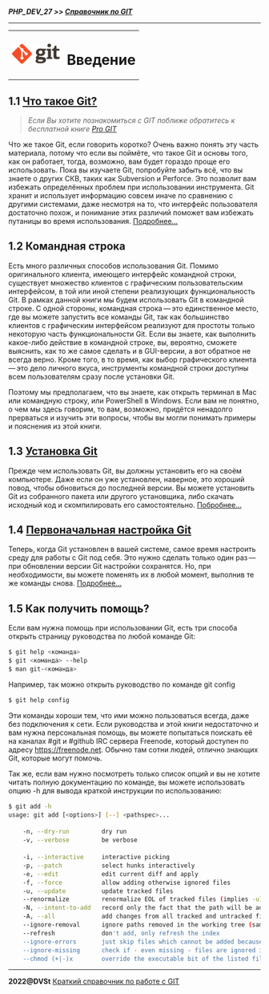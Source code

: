 ***PHP_DEV_27 >> [Справочник по GIT](README.md)***

***

<table>
  <tr>
    <td>
    <img src="img/git_logo.png" height="40">
    </td>
    <td>
        <h1>Введение</h1>
    </td>
  </tr> 
</table>


## 1.1 [Что такое Git?](about_wath.md)

> *Если Вы хотите познакомиться с GIT поближе обратитесь к бесплатной книге [Pro GIT](http://book.git-scm.com/book/ru/v2)*

Что же такое Git, если говорить коротко? Очень важно понять эту часть материала, потому что если вы поймёте, что такое Git и основы того, как он работает, тогда, возможно, вам будет гораздо проще его использовать. Пока вы изучаете Git, попробуйте забыть всё, что вы знаете о других СКВ, таких как Subversion и Perforce. Это позволит вам избежать определённых проблем при использовании инструмента. Git хранит и использует информацию совсем иначе по сравнению с другими системами, даже несмотря на то, что интерфейс пользователя достаточно похож, и понимание этих различий поможет вам избежать путаницы во время использования. [Подробнее...](about_wath.md)


## 1.2 Командная строка

Есть много различных способов использования Git. Помимо оригинального клиента, имеющего интерфейс командной строки, существует множество клиентов с графическим пользовательским интерфейсом, в той или иной степени реализующих функциональность Git. В рамках данной книги мы будем использовать Git в командной строке. С одной стороны, командная строка — это единственное место, где вы можете запустить все команды Git, так как большинство клиентов с графическим интерфейсом реализуют для простоты только некоторую часть функциональности Git. Если вы знаете, как выполнить какое-либо действие в командной строке, вы, вероятно, сможете выяснить, как то же самое сделать и в GUI-версии, а вот обратное не всегда верно. Кроме того, в то время, как выбор графического клиента — это дело личного вкуса, инструменты командной строки доступны всем пользователям сразу после установки Git.

Поэтому мы предполагаем, что вы знаете, как открыть терминал в Mac или командную строку, или PowerShell в Windows. Если вам не понятно, о чем мы здесь говорим, то вам, возможно, придётся ненадолго прерваться и изучить эти вопросы, чтобы вы могли понимать примеры и пояснения из этой книги.

## 1.3 [Установка Git](about_inst.md)

Прежде чем использовать Git, вы должны установить его на своём компьютере. Даже если он уже установлен, наверное, это хороший повод, чтобы обновиться до последней версии. Вы можете установить Git из собранного пакета или другого установщика, либо скачать исходный код и скомпилировать его самостоятельно. [Побробнее...](about_inst.md)

## 1.4 [Первоначальная настройка Git](about_cfg.md)

Теперь, когда Git установлен в вашей системе, самое время настроить среду для работы с Git под себя. Это нужно сделать только один раз — при обновлении версии Git настройки сохранятся. Но, при необходимости, вы можете поменять их в любой момент, выполнив те же команды снова. [Подробнее...](about_cfg.md)

## 1.5 Как получить помощь?

Если вам нужна помощь при использовании Git, есть три способа открыть страницу руководства по любой команде Git:

``` bash
$ git help <команда>
$ git <команда> --help
$ man git-<команда>
```

Например, так можно открыть руководство по команде git config

``` bash
$ git help config
```

Эти команды хороши тем, что ими можно пользоваться всегда, даже без подключения к сети. Если руководства и этой книги недостаточно и вам нужна персональная помощь, вы можете попытаться поискать её на каналах #git и #github IRC сервера Freenode, который доступен по адресу https://freenode.net. Обычно там сотни людей, отлично знающих Git, которые могут помочь.

Так же, если вам нужно посмотреть только список опций и вы не хотите читать полную документацию по команде, вы можете использовать опцию -h для вывода краткой инструкции по использованию:

``` bash
$ git add -h
usage: git add [<options>] [--] <pathspec>...

    -n, --dry-run         dry run
    -v, --verbose         be verbose

    -i, --interactive     interactive picking
    -p, --patch           select hunks interactively
    -e, --edit            edit current diff and apply
    -f, --force           allow adding otherwise ignored files
    -u, --update          update tracked files
    --renormalize         renormalize EOL of tracked files (implies -u)
    -N, --intent-to-add   record only the fact that the path will be added later
    -A, --all             add changes from all tracked and untracked files
    --ignore-removal      ignore paths removed in the working tree (same as --no-all)
    --refresh             don't add, only refresh the index
    --ignore-errors       just skip files which cannot be added because of errors
    --ignore-missing      check if - even missing - files are ignored in dry run
    --chmod (+|-)x        override the executable bit of the listed files
```

***

**2022@DVSt** [Краткий справочник по работе с GIT](README.md)
